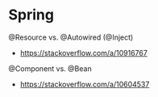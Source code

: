 # Spring

@Resource vs. @Autowired (@Inject)

- https://stackoverflow.com/a/10916767

@Component vs. @Bean

- https://stackoverflow.com/a/10604537
